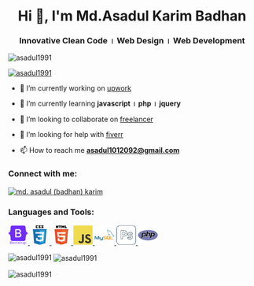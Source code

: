 <h1 align="center">Hi 👋, I'm Md.Asadul Karim Badhan</h1>
<h3 align="center">Innovative Clean Code । Web Design । Web Development</h3>

<p align="left"> <img src="https://komarev.com/ghpvc/?username=asadul1991&label=Profile%20views&color=0e75b6&style=flat" alt="asadul1991" /> </p>

<p align="left"> <a href="https://github.com/ryo-ma/github-profile-trophy"><img src="https://github-profile-trophy.vercel.app/?username=asadul1991" alt="asadul1991" /></a> </p>

- 🔭 I’m currently working on [upwork](https://www.upwork.com/freelancers/~0114e081775f80fef6)

- 🌱 I’m currently learning **javascript । php । jquery**

- 👯 I’m looking to collaborate on [freelancer](https://www.freelancer.com.bd/u/Badhan1991)

- 🤝 I’m looking for help with [fiverr](https://www.fiverr.com/badhaniu/buying?source=avatar_menu_profile)

- 📫 How to reach me **asadul1012092@gmail.com**

<h3 align="left">Connect with me:</h3>
<p align="left">
<a href="https://linkedin.com/in/md. asadul (badhan) karim" target="blank"><img align="center" src="https://raw.githubusercontent.com/rahuldkjain/github-profile-readme-generator/master/src/images/icons/Social/linked-in-alt.svg" alt="md. asadul (badhan) karim" height="30" width="40" /></a>
</p>

<h3 align="left">Languages and Tools:</h3>
<p align="left"> <a href="https://getbootstrap.com" target="_blank" rel="noreferrer"> <img src="https://raw.githubusercontent.com/devicons/devicon/master/icons/bootstrap/bootstrap-plain-wordmark.svg" alt="bootstrap" width="40" height="40"/> </a> <a href="https://www.w3schools.com/css/" target="_blank" rel="noreferrer"> <img src="https://raw.githubusercontent.com/devicons/devicon/master/icons/css3/css3-original-wordmark.svg" alt="css3" width="40" height="40"/> </a> <a href="https://www.w3.org/html/" target="_blank" rel="noreferrer"> <img src="https://raw.githubusercontent.com/devicons/devicon/master/icons/html5/html5-original-wordmark.svg" alt="html5" width="40" height="40"/> </a> <a href="https://developer.mozilla.org/en-US/docs/Web/JavaScript" target="_blank" rel="noreferrer"> <img src="https://raw.githubusercontent.com/devicons/devicon/master/icons/javascript/javascript-original.svg" alt="javascript" width="40" height="40"/> </a> <a href="https://www.mysql.com/" target="_blank" rel="noreferrer"> <img src="https://raw.githubusercontent.com/devicons/devicon/master/icons/mysql/mysql-original-wordmark.svg" alt="mysql" width="40" height="40"/> </a> <a href="https://www.photoshop.com/en" target="_blank" rel="noreferrer"> <img src="https://raw.githubusercontent.com/devicons/devicon/master/icons/photoshop/photoshop-line.svg" alt="photoshop" width="40" height="40"/> </a> <a href="https://www.php.net" target="_blank" rel="noreferrer"> <img src="https://raw.githubusercontent.com/devicons/devicon/master/icons/php/php-original.svg" alt="php" width="40" height="40"/> </a> </p>

<p><img align="left" src="https://github-readme-stats.vercel.app/api/top-langs?username=asadul1991&show_icons=true&locale=en&layout=compact" alt="asadul1991" /></p>

<p>&nbsp;<img align="center" src="https://github-readme-stats.vercel.app/api?username=asadul1991&show_icons=true&locale=en" alt="asadul1991" /></p>

<p><img align="center" src="https://github-readme-streak-stats.herokuapp.com/?user=asadul1991&" alt="asadul1991" /></p>
